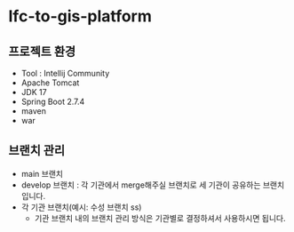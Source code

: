 # Ifc-to-gis-platform
## 프로젝트 환경
- Tool : Intellij Community
- Apache Tomcat
- JDK 17
- Spring Boot 2.7.4
- maven
- war


## 브랜치 관리
- main 브랜치
- develop 브랜치 : 각 기관에서 merge해주실 브랜치로 세 기관이 공유하는 브랜치입니다.
- 각 기관 브랜치(예시: 수성 브랜치 ss)
  - 기관 브랜치 내의 브랜치 관리 방식은 기관별로 결정하셔서 사용하시면 됩니다.
